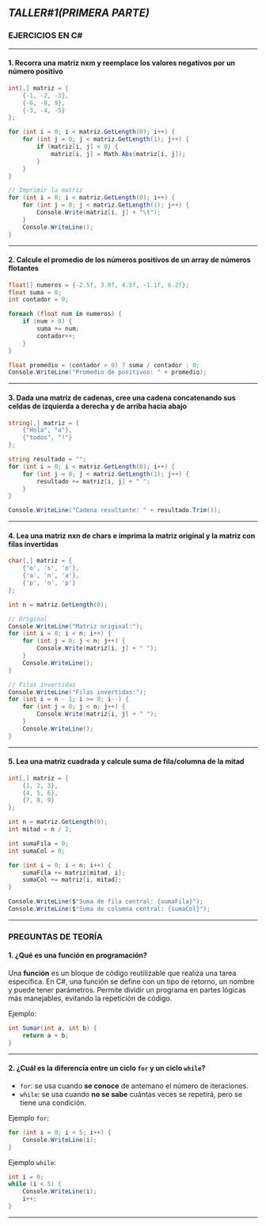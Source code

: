 ##  ***TALLER#1(PRIMERA PARTE)***


###  **EJERCICIOS EN C#**

---

####  **1. Recorra una matriz nxm y reemplace los valores negativos por un número positivo**

```csharp
int[,] matriz = {
    {-1, -2, -3},
    {-6, -8, 9},
    {-3, -4, -5}
};

for (int i = 0; i < matriz.GetLength(0); i++) {
    for (int j = 0; j < matriz.GetLength(1); j++) {
        if (matriz[i, j] < 0) {
            matriz[i, j] = Math.Abs(matriz[i, j]);
        }
    }
}

// Imprimir la matriz
for (int i = 0; i < matriz.GetLength(0); i++) {
    for (int j = 0; j < matriz.GetLength(1); j++) {
        Console.Write(matriz[i, j] + "\t");
    }
    Console.WriteLine();
}
```

---

####  **2. Calcule el promedio de los números positivos de un array de números flotantes**

```csharp
float[] numeros = {-2.5f, 3.0f, 4.5f, -1.1f, 6.2f};
float suma = 0;
int contador = 0;

foreach (float num in numeros) {
    if (num > 0) {
        suma += num;
        contador++;
    }
}

float promedio = (contador > 0) ? suma / contador : 0;
Console.WriteLine("Promedio de positivos: " + promedio);
```

---

####  **3. Dada una matriz de cadenas, cree una cadena concatenando sus celdas de izquierda a derecha y de arriba hacia abajo**

```csharp
string[,] matriz = {
    {"Hola", "a"},
    {"todos", "!"}
};

string resultado = "";
for (int i = 0; i < matriz.GetLength(0); i++) {
    for (int j = 0; j < matriz.GetLength(1); j++) {
        resultado += matriz[i, j] + " ";
    }
}

Console.WriteLine("Cadena resultante: " + resultado.Trim());
```

---

####  **4. Lea una matriz nxn de chars e imprima la matriz original y la matriz con filas invertidas**

```csharp
char[,] matriz = {
    {'o', 's', 'o'},
    {'a', 'n', 'a'},
    {'p', 'o', 'p'}
};

int n = matriz.GetLength(0);

// Original
Console.WriteLine("Matriz original:");
for (int i = 0; i < n; i++) {
    for (int j = 0; j < n; j++) {
        Console.Write(matriz[i, j] + " ");
    }
    Console.WriteLine();
}

// Filas invertidas
Console.WriteLine("Filas invertidas:");
for (int i = n - 1; i >= 0; i--) {
    for (int j = 0; j < n; j++) {
        Console.Write(matriz[i, j] + " ");
    }
    Console.WriteLine();
}
```

---

####  **5. Lea una matriz cuadrada y calcule suma de fila/columna de la mitad**

```csharp
int[,] matriz = {
    {1, 2, 3},
    {4, 5, 6},
    {7, 8, 9}
};

int n = matriz.GetLength(0);
int mitad = n / 2;

int sumaFila = 0;
int sumaCol = 0;

for (int i = 0; i < n; i++) {
    sumaFila += matriz[mitad, i];
    sumaCol += matriz[i, mitad];
}

Console.WriteLine($"Suma de fila central: {sumaFila}");
Console.WriteLine($"Suma de columna central: {sumaCol}");
```

---

###  **PREGUNTAS DE TEORÍA**

#### 1. ¿Qué es una función en programación?

Una **función** es un bloque de código reutilizable que realiza una tarea específica. En C#, una función se define con un tipo de retorno, un nombre y puede tener parámetros. Permite dividir un programa en partes lógicas más manejables, evitando la repetición de código.

Ejemplo:

```csharp
int Sumar(int a, int b) {
    return a + b;
}
```

---

#### 2. ¿Cuál es la diferencia entre un ciclo `for` y un ciclo `while`?

* `for`: se usa cuando **se conoce** de antemano el número de iteraciones.
* `while`: se usa cuando **no se sabe** cuántas veces se repetirá, pero se tiene una condición.

Ejemplo `for`:

```csharp
for (int i = 0; i < 5; i++) {
    Console.WriteLine(i);
}
```

Ejemplo `while`:

```csharp
int i = 0;
while (i < 5) {
    Console.WriteLine(i);
    i++;
}
```

---


